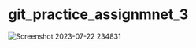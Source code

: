 # git_practice_assignmnet_3

![Screenshot 2023-07-22 234831](https://github.com/radheshyamsd21/git_practice_assignmnet_3/assets/119357497/1cc64b9e-4872-420e-bcbb-45ffc564f742)
